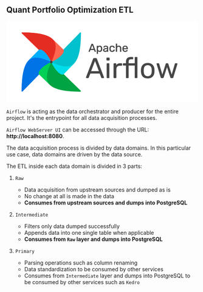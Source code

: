 ## Quant Portfolio Optimization ETL
![alt text](../assets/images/logos/apache_airflow.png "Apache Airflow Logo")

`Airflow` is acting as the data orchestrator and producer
for the entire project. It's the entrypoint for all data
acquisition processes.

`Airflow WebServer UI` can be accessed through the URL: **http://localhost:8080**.

The data acquisition process is divided by data domains. In
this particular use case, data domains are driven by the
data source.

The ETL inside each data domain is divided in 3
parts:

1. `Raw`
    - Data acquisition from upstream sources and dumped as is
    - No change at all is made in the data
    - **Consumes from upstream sources and dumps into PostgreSQL**


2. `Intermediate`
    - Filters only data dumped successfully
    - Appends data into one single table when applicable
    - **Consumes from `Raw` layer and dumps into PostgreSQL**
   

3. `Primary`
    - Parsing operations such as column renaming
    - Data standardization to be consumed by other services
    - Consumes from `Intermediate` layer and dumps into PostgreSQL to be consumed by other services such as `Kedro`